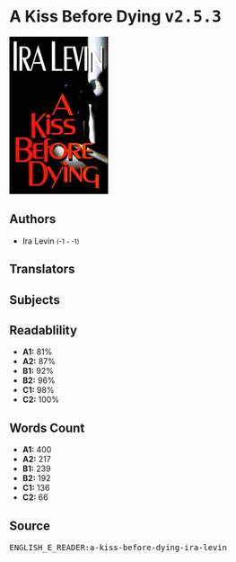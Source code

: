 # A Kiss Before Dying <kbd>v2.5.3</kbd>

![](./cover.medium.jpg "")

## Authors


 - Ira Levin <small>(-1 - -1)</small>

## Translators



## Subjects



## Readablility


 - **A1:** 81%
 - **A2:** 87%
 - **B1:** 92%
 - **B2:** 96%
 - **C1:** 98%
 - **C2:** 100%

## Words Count


 - **A1:** 400
 - **A2:** 217
 - **B1:** 239
 - **B2:** 192
 - **C1:** 136
 - **C2:** 66

## Source


<kbd>ENGLISH_E_READER:a-kiss-before-dying-ira-levin</kbd>
